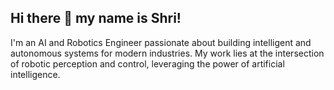 ## Hi there 👋 my name is Shri!

I'm an AI and Robotics Engineer passionate about building intelligent and autonomous systems for modern industries. My work lies at the intersection of robotic perception and control, leveraging the power of artificial intelligence.
